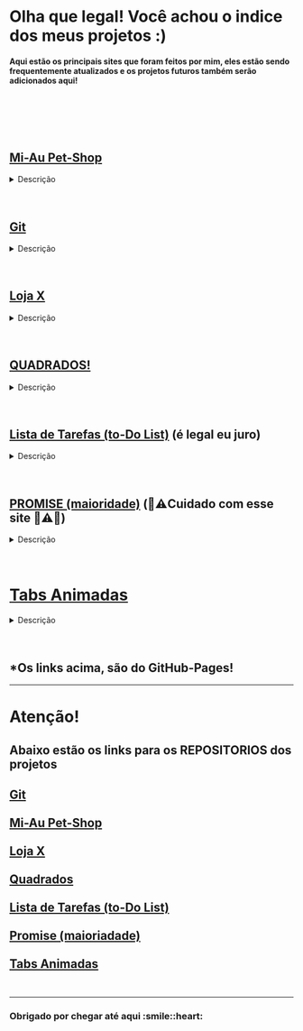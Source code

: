 # Olha que legal! Você achou o indice dos meus projetos :)


  <h4> Aqui estão os principais sites que foram feitos por mim, eles
  estão sendo frequentemente atualizados e os projetos 
    futuros também serão adicionados aqui! </h4>

<br>
<br><br><br>

## [Mi-Au Pet-Shop](https://andre-voronhuk.github.io/petshop/index.html)
<details>
<summary>Descrição</summary>

  <h4>
    Este é o site do 'Mi-Au' Pet-Shop, um petshop ficticio. 
  <br><br> Ele nasceu com o intuito de praticar as 
  tecnologias ja conhecidas por mim, mas tambem para aprender coisas novas, nesse caso aprimorar as habilidades com CSS!

</h4>

<br>
</details>
<br><br>


## [Git](https://andre-voronhuk.github.io/DWEB/RDE06-Andre_Voronhuk_Git.html)
<details>
<summary>Descrição</summary>

  <h4>
    Este é um site solicitado pelo professor de Web da faculdade, Nele está explicado o que são Git e GitHub de uma forma  geral!
</h4>

<br>
</details>
<br><br>


## [Loja X](https://andre-voronhuk.github.io/loja/)
<details>
<summary>Descrição</summary>

  <h4>
    Este é um site de uma loja de roupas ficticia, a Loja X!<br><br>
    Ele foi criado usando Bootstrap, uma tecnologia que eu nunca tinha usado antes desse projeto, Nele aprendi bastante coisa sobre alinhamento
    e como deixar coisas onde eu realmente queria, utilizei tambem, algumas animações, como o hover nos anuncios que expandem o seu container.<br><br>
    Aprendi tambem como personalizar a barra de rolagem, que é algo bastante interessante, são os pequenos detalhes que fazem a diferença no final!
  
</h4>

<br>
</details>
<br><br>


## [QUADRADOS!](https://andre-voronhuk.github.io/quadrados/)
<details>
<summary>Descrição</summary>

  <h4>
    Isso Mesmo! QUADRADOS!<br><br>
    Este site é um gerador de quadrados coloridos aleatoriamente <br><br>
    No geral ele é bem simples, (E Divertido! haha) são dois botoes, 
    onde um deles cria um quadrado aleatorio, e o outro, gera infinitamente quadradinhos coloridos.
    Implementei o site usando Html (um pouquinho), Css e principalmente JavaScript que era a linguagem 
  que eu estava estudando no momento
  
  
  
</h4>

<br>
</details>
<br><br>


## [Lista de Tarefas (to-Do List)](https://andre-voronhuk.github.io/listaDeTarefas/) (é legal eu juro)
<details>
<summary>Descrição</summary>

  <h4>
   Esse site foi desenvolvido acompanhando um 'Code Drops' da RocketSeat (senao me engano, pois ja faz um tempo que criei ele)
   <br><br>
  Ele utiliza algo MUITO legal e util, o Storage do seu navegador, mas o que isso significa??
     <br><br>
  Significa que se voce adicionar toda a sua lista de tarefas nele e fechar o seu navegador, quando voce voltar mais tarde <br> 
  ainda estarão lá todas as suas tarefas adicionadas anteriormente!
  <br><br>
  O design nao foi um objetivo nesse projeto, ele esta bastante simples (para nao dizer Feio) pois o foco era aprender a tecnologia!
   
  
  
</h4>

<br>
</details>
<br><br>


## [PROMISE (maioridade)](https://andre-voronhuk.github.io/promise/) (:underage::warning:Cuidado com esse site :grimacing::warning::underage:)
<details>
<summary>Descrição</summary>

  <h4>
   Esse site foi desenvolvido tambem acompanhando um 'Code Drops' da RocketSeat 
   <br><br>
  Ele utiliza o conceito de "Promises" no JavaScript
     <br><br>
  O site solicita sua idade e retorna se voce possui ou não 18 anos<br><br>
  Por mais basico que pareça, foi bastante importante para aprender sobre esse conceito, que é bastante importante <br> <br>
  Assim como no site anterior, o design não foi nem perto uma prioridade, mas sim o desenvolvimento foi focado na tecnologia e no aprendizado desses conceitos
  
  
  
</h4>

<br>
</details><br><br>

# [Tabs Animadas](https://andre-voronhuk.github.io/howProgram/)
<details>
<summary>Descrição</summary>

  <h4>
   Esse site foi desenvolvido tambem acompanhando um 'Code Drops' da RocketSeat <br>Mas dessa vez, um Code Drops focado no Design (até que enfim né? chega de site feio)
   <br><br>
   Para fazer essa animação bonita nas tabs, foi utilizado JavaScript (sim, denovo kkk) <br><br>
   O site utiliza JS para alterar o estilo e tambem para capturar quando o usuario clica ou passa seu mouse sobre uma guia, e então dispara a animação correspondente
  a ação que o usuario performou. <br><br>
  Para nao utilizar o "Lorem Ipsum" por exemplo, usei o tema de 'como programar?' dando algumas dicas usando as guias personalizadas.
  
    

  
  
  
</h4>

<br>
</details><br><br>
<h2> *Os links acima, são do GitHub-Pages! </h2>

<hr>
<h1> Atenção! </h1>
<h2>  Abaixo estão os links para os REPOSITORIOS dos projetos <h2


[Git](https://github.com/andre-voronhuk/DWEB/blob/main/RDE06-Andre_Voronhuk_Git.html)<br><br>
[Mi-Au Pet-Shop](https://github.com/andre-voronhuk/petshop) <br><br>
[Loja X](https://github.com/andre-voronhuk/loja) <br><br>
[Quadrados](https://github.com/andre-voronhuk/quadrados)<br><br>
[Lista de Tarefas (to-Do List)](https://github.com/andre-voronhuk/listaDeTarefas/)<br><br>
[Promise (maioriadade)](https://github.com/andre-voronhuk/promise)<br><br>
[Tabs Animadas](https://github.com/andre-voronhuk/HowProgram)<br><br>
<hr>
<h3> Obrigado por chegar até aqui :smile::heart: </h3>

